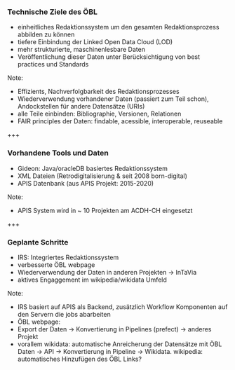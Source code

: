 ### Technische Ziele des ÖBL
- einheitliches Redaktionssystem um den gesamten Redaktionsprozess abbilden zu können<!-- .element: class="fragment" -->
- tiefere Einbindung der Linked Open Data Cloud (LOD)<!-- .element: class="fragment" -->
- mehr strukturierte, maschinenlesbare Daten<!-- .element: class="fragment" -->
- Veröffentlichung dieser Daten unter Berücksichtigung von best practices und Standards<!-- .element: class="fragment" -->

Note:
- Effizients, Nachverfolgbarkeit des Redaktionsprozesses
- Wiederverwendung vorhandener Daten (passiert zum Teil schon), Andockstellen für andere Datensätze (URIs)
- alle Teile einbinden: Bibliographie, Versionen, Relationen
- FAIR principles der Daten: findable, acessible, interoperable, reuseable

+++

### Vorhandene Tools und Daten
- Gideon: Java/oracleDB basiertes Redaktionssystem<!-- .element: class="fragment" -->
- XML Dateien (Retrodigitalisierung & seit 2008 born-digital)<!-- .element: class="fragment" -->
- APIS Datenbank (aus APIS Projekt: 2015-2020)<!-- .element: class="fragment" -->

Note:
- APIS System wird in ~ 10 Projekten am ACDH-CH eingesetzt

+++

### Geplante Schritte
- IRS: Integriertes Redaktionssystem<!-- .element: class="fragment" -->
- verbesserte ÖBL webpage<!-- .element: class="fragment" -->
- Wiederverwendung der Daten in anderen Projekten -> InTaVia<!-- .element: class="fragment" -->
- aktives Engaggement im wikipedia/wikidata Umfeld<!-- .element: class="fragment" -->

Note:
- IRS basiert auf APIS als Backend, zusätzlich Workflow Komponenten auf den Servern die jobs abarbeiten
- ÖBL webpage:
- Export der Daten -> Konvertierung in Pipelines (prefect) -> anderes Projekt
- vorallem wikidata: automatische Anreicherung der Datensätze mit ÖBL Daten -> API -> Konvertierung in Pipeline -> Wikidata. wikipedia: automatisches Hinzufügen des ÖBL Links?
